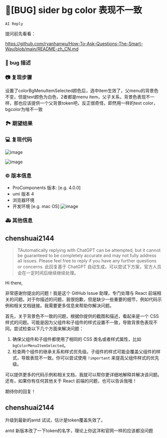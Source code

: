 # 🐛[BUG] sider bg color 表现不一致

`AI Reply`

提问前先看看：

https://github.com/ryanhanwu/How-To-Ask-Questions-The-Smart-Way/blob/main/README-zh_CN.md

### 🐛 bug 描述

<!--
详细地描述 bug，让大家都能理解
-->

### 📷 复现步骤

<!--
清晰描述复现步骤，让别人也能看到问题，如果可能，尽量提供可执行代码，
如：https://codesandbox.io/ 在此处创建一个 codesandbox，方便我们更快的排查和复现问题
-->

设置了colorBgMenuItemSelected颜色后，选中item生效了，父menu的背景色不变，但是text颜色为白色，2者都是menu item，父子关系，背景色表现不一样，那也应该提供一个父背景token吧，反正很奇怪，即然用一样的text color，bgcolor为啥不一致

### 🏞 期望结果

<!--
描述你原本期望看到的结果
-->

### 💻 复现代码

![image](https://github.com/ant-design/pro-components/assets/5813610/11736f20-a295-4a35-894f-4e5ada6c6e6a)

![image](https://github.com/ant-design/pro-components/assets/5813610/82d994c0-1dde-468f-aad1-88ffbf577d9e)

<!--
提供可复现的代码，仓库，或线上示例
-->

### © 版本信息

- ProComponents 版本: [e.g. 4.0.0]
- umi 版本 4
- 浏览器环境
- 开发环境 [e.g. mac OS]
  ![image](https://github.com/ant-design/pro-components/assets/5813610/e2cb628d-38ff-4cc5-8e69-a459ae899b96)

### 🚑 其他信息

<!--
如截图等其他信息可以贴在这里
-->

## chenshuai2144

> TAutomatically replying with ChatGPT can be attempted, but it cannot be guaranteed to be completely accurate and may not fully address all issues. Please feel free to reply if you have any further questions or concerns.
> 此回复基于 ChatGPT 自动生成，可以尝试下方案，官方人员会在一定时间后继续继续处理。

Hi there,

非常感谢你提出的问题！我是这个 GitHub Issue 助理，专门处理与 React 前端相关的问题。对于你描述的问题，我很抱歉，但是缺少一些重要的细节，例如代码示例和相关文档链接。我需要更多信息来帮助你解决问题。

首先，关于背景色不一致的问题，根据你提供的截图和描述，看起来是一个 CSS 样式的问题。可能是因为父组件和子组件的样式设置不一致，导致背景色表现不同。尝试检查以下几个方面来解决问题：

1. 确保父组件和子组件都使用了相同的 CSS 类名或者样式属性，比如 `bgColorMenuItemSelected`。
2. 检查两个组件的继承关系和样式优先级。子组件的样式可能会覆盖父组件的样式，导致表现不一致。你可以尝试使用 `!important` 来提高父组件样式的优先级。

可以提供更多的代码示例和相关文档，我就可以帮你更详细地解释并解决该问题。还有，如果你有任何其他关于 React 前端的问题，也可以告诉我哦！

期待你的回复！

## chenshuai2144

升级到最新的antd 试试，估计是token覆盖失效了。

antd 新版本改了一下token的名字，理论上你这洋和官网一样的应该都没问题
